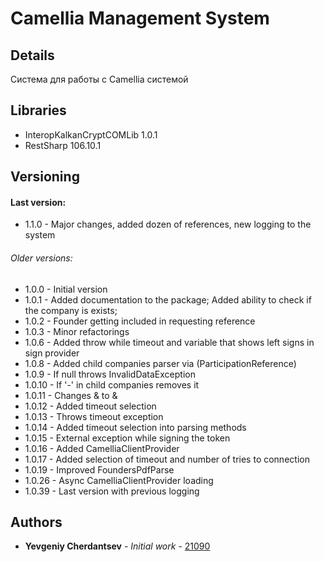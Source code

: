 # Camellia Management System

## Details

Система для работы с Camellia системой

## Libraries

* InteropKalkanCryptCOMLib 1.0.1
* RestSharp 106.10.1

## Versioning
#### Last version:
* 1.1.0 - Major changes, added dozen of references, new logging to the system

###### Older versions:
* 1.0.0 - Initial version
* 1.0.1 - Added documentation to the package; Added ability to check if the company is exists;
* 1.0.2 - Founder getting included in requesting reference
* 1.0.3 - Minor refactorings
* 1.0.6 - Added throw while timeout and variable that shows left signs in sign provider
* 1.0.8 - Added child companies parser via (ParticipationReference)
* 1.0.9 - If null throws InvalidDataException
* 1.0.10 - If '-' in child companies removes it
* 1.0.11 - Changes &amp; to &
* 1.0.12 - Added timeout selection
* 1.0.13 - Throws timeout exception
* 1.0.14 - Added timeout selection into parsing methods
* 1.0.15 - External exception while signing the token
* 1.0.16 - Added CamelliaClientProvider
* 1.0.17 - Added selection of timeout and number of tries to connection
* 1.0.19 - Improved FoundersPdfParse
* 1.0.26 - Async CamelliaClientProvider loading
* 1.0.39 - Last version with previous logging

## Authors

* **Yevgeniy Cherdantsev** - *Initial work* - [21090](https://gitlab.com/21090)